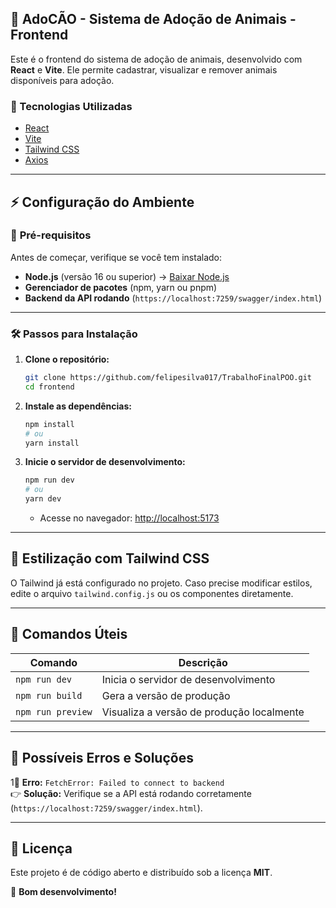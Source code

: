 ## 🐾 AdoCÃO - Sistema de Adoção de Animais - Frontend

Este é o frontend do sistema de adoção de animais, desenvolvido com **React** e **Vite**. Ele permite cadastrar, visualizar e remover animais disponíveis para adoção.

### 🚀 Tecnologias Utilizadas

- [React](https://react.dev/)
- [Vite](https://vitejs.dev/)
- [Tailwind CSS](https://tailwindcss.com/)
- [Axios](https://axios-http.com/)

---

## ⚡️ Configuração do Ambiente

### 📌 **Pré-requisitos**

Antes de começar, verifique se você tem instalado:

- **Node.js** (versão 16 ou superior) → [Baixar Node.js](https://nodejs.org/)
- **Gerenciador de pacotes** (npm, yarn ou pnpm)
- **Backend da API rodando** (`https://localhost:7259/swagger/index.html`)

---

### 🛠 **Passos para Instalação**

1. **Clone o repositório:**

   ```sh
   git clone https://github.com/felipesilva017/TrabalhoFinalPOO.git
   cd frontend
   ```

2. **Instale as dependências:**

   ```sh
   npm install
   # ou
   yarn install
   ```

3. **Inicie o servidor de desenvolvimento:**
   ```sh
   npm run dev
   # ou
   yarn dev
   ```
   - Acesse no navegador: [http://localhost:5173](http://localhost:5173)

---

## 🌈 **Estilização com Tailwind CSS**

O Tailwind já está configurado no projeto. Caso precise modificar estilos, edite o arquivo `tailwind.config.js` ou os componentes diretamente.

---

## 🔧 **Comandos Úteis**

| Comando           | Descrição                                 |
| ----------------- | ----------------------------------------- |
| `npm run dev`     | Inicia o servidor de desenvolvimento      |
| `npm run build`   | Gera a versão de produção                 |
| `npm run preview` | Visualiza a versão de produção localmente |

---

## 🐞 **Possíveis Erros e Soluções**

1⃣ **Erro:** `FetchError: Failed to connect to backend`  
 👉 **Solução:** Verifique se a API está rodando corretamente (`https://localhost:7259/swagger/index.html`).

---

## 🐝 **Licença**

Este projeto é de código aberto e distribuído sob a licença **MIT**.

🚀 **Bom desenvolvimento!**
